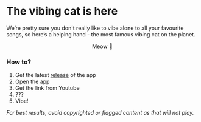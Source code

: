 # The vibing cat is here

We’re pretty sure you don't really like to vibe alone to all your favourite songs, so here’s a helping hand - the most famous vibing cat on the planet.

<center>Meow 💖</center>

### How to?

1. Get the latest [release](https://github.com/vlad-solomon/vibewithcat/releases) of the app
2. Open the app
3. Get the link from Youtube
4. ???
5. Vibe!

_For best results, avoid copyrighted or flagged content as that will not play._
